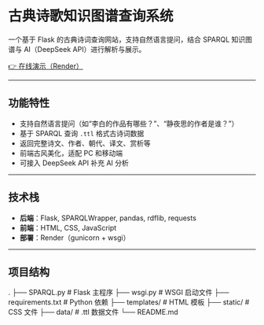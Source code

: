 # 古典诗歌知识图谱查询系统

一个基于 Flask 的古典诗词查询网站，支持自然语言提问，结合 SPARQL 知识图谱与 AI（DeepSeek API）进行解析与展示。

[👉 在线演示（Render）](https://poetry-search-system.onrender.com)

---

## 功能特性
- 支持自然语言提问（如“李白的作品有哪些？”、“静夜思的作者是谁？”）
- 基于 SPARQL 查询 `.ttl` 格式古诗词数据
- 返回完整诗文、作者、朝代、译文、赏析等
- 前端古风美化，适配 PC 和移动端
- 可接入 DeepSeek API 补充 AI 分析

---

## 技术栈
- **后端**：Flask, SPARQLWrapper, pandas, rdflib, requests
- **前端**：HTML, CSS, JavaScript
- **部署**：Render（gunicorn + wsgi）

---

## 项目结构
.
├── SPARQL.py # Flask 主程序
├── wsgi.py # WSGI 启动文件
├── requirements.txt # Python 依赖
├── templates/ # HTML 模板
├── static/ # CSS 文件
├── data/ # .ttl 数据文件
└── README.md